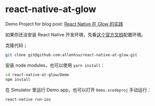 # react-native-at-glow

Demo Project for blog post: [React Native 在 Glow 的实践](http://tech.glowing.com/cn/react-native-at-glow/)

如果你还没安装 React Native 开发环境，先看[这个官方文档](https://facebook.github.io/react-native/docs/getting-started.html)配置环境。

克隆代码；

```bash
git clone git@github.com:allenhsu/react-native-at-glow.git
```

安装 node modules，也可以使用 `yarn install`：

```bash
cd react-native-at-glow/Demo
npm install
```

在 Simulator 里运行 Demo app，也可以打开 `Demo.xcodeproj` 手动运行：

```bash
react-native run-ios
```
